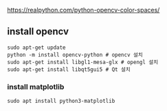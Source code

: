 https://realpython.com/python-opencv-color-spaces/

## install opencv

    sudo apt-get update
    python -m install opencv-python # opencv 설치
    sudo apt-get install libgl1-mesa-glx # opengl 설치
    sudo apt-get install libqt5gui5 # Qt 설치

### install matplotlib

    sudo apt install python3-matplotlib
    